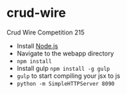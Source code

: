 # crud-wire
Crud Wire Competition 215


- Install [Node.js](https://nodejs.org/)
- Navigate to the webapp directory
- `npm install`
- Install gulp `npm install -g gulp`
- `gulp` to start compiling your jsx to js
- `python -m SimpleHTTPServer 8090`
